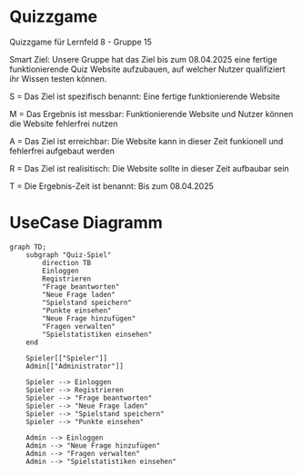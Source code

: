 # Quizzgame
Quizzgame für Lernfeld 8 - Gruppe 15

Smart Ziel: Unsere Gruppe hat das Ziel bis zum 08.04.2025 eine fertige funktionierende Quiz Website aufzubauen, auf welcher Nutzer qualifiziert ihr Wissen testen können.


S = Das  Ziel ist spezifisch benannt: Eine fertige funktionierende Website


M = Das Ergebnis ist messbar: Funktionierende Website und Nutzer können die Website fehlerfrei nutzen


A = Das Ziel ist erreichbar: Die Website kann in dieser Zeit funkionell und fehlerfrei aufgebaut werden


R = Das Ziel ist realisitisch: Die Website sollte in dieser Zeit aufbaubar sein


T = Die Ergebnis-Zeit ist benannt: Bis zum 08.04.2025

# UseCase Diagramm



```mermaid
graph TD;
    subgraph "Quiz-Spiel"
        direction TB
        Einloggen
        Registrieren
        "Frage beantworten"
        "Neue Frage laden"
        "Spielstand speichern"
        "Punkte einsehen"
        "Neue Frage hinzufügen"
        "Fragen verwalten"
        "Spielstatistiken einsehen"
    end

    Spieler[["Spieler"]]
    Admin[["Administrator"]]

    Spieler --> Einloggen
    Spieler --> Registrieren
    Spieler --> "Frage beantworten"
    Spieler --> "Neue Frage laden"
    Spieler --> "Spielstand speichern"
    Spieler --> "Punkte einsehen"

    Admin --> Einloggen
    Admin --> "Neue Frage hinzufügen"
    Admin --> "Fragen verwalten"
    Admin --> "Spielstatistiken einsehen"

